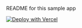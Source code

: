 README for this sample app

[![Deploy with Vercel](https://vercel.com/button)](https://vercel.com/new/clone?repository-url=https%3A%2F%2Fgithub.com%2Fstripe-samples%2Fissuing-treasury%2Ftree%2Fedd%2Fbase-app%2Fexpense-management&env=NEXT_PUBLIC_STRIPE_PUBLISHABLE_KEY,STRIPE_SECRET_KEY,NEXTAUTH_SECRET&project-name=expense-management&demo-title=Expense%20Management%20app&demo-description=A%20commercial%20pre-funded%20card)
